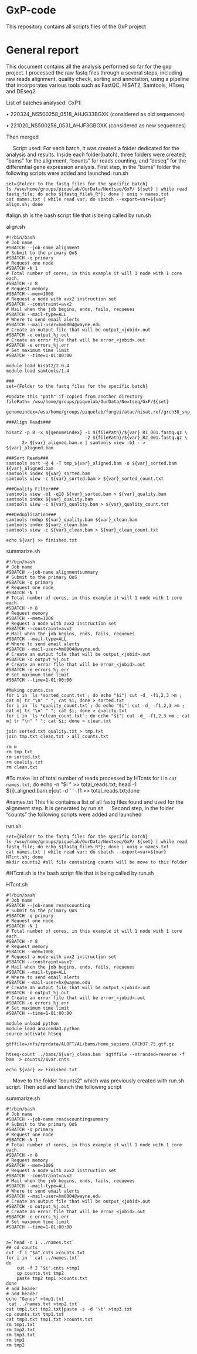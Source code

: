 # GxP-code
This repository contains all scripts files of the GxP project

# General report
This document contains all the analysis performed so far for the gxp project.
I processed the raw fastq files through a several steps, including raw reads alignment, quality check, sorting and  annotation, using a pipeline that incorporates various tools such as FastQC, HISAT2, Samtools, HTseq and DEseq2.

List of batches analysed:
GxP1: 

•	220324_NS500258_0518_AHJG33BGXK (considered as old sequences)

•	221020_NS500258_0531_AHJF3GBGXK (considered as new sequences)

Then merged 

 
Script used:
For each batch, it was created a folder dedicated for the analysis and results.
Inside each folder(batch), three folders were created; “bams” for the alignment, “counts” for reads counting, and “deseq” for the differential gene expression analysis.
First step, in the “bams” folder the following scripts were added and launched.
run.sh
```
set={Folder to the fastq files for the specific batch}
ls /wsu/home/groups/piquelab/OurData/Nextseq/GxP/ ${set} | while read fastq_file; do echo ${fastq_file%_R*}; done | uniq > names.txt
cat names.txt | while read var; do sbatch --export=var=${var} align.sh; done
```
#align.sh is the bash script file that is being called by run.sh

align.sh
```
#!/bin/bash
# Job name
#SBATCH --job-name alignment
# Submit to the primary QoS
#SBATCH -q primary
# Request one node
#SBATCH -N 1
# Total number of cores, in this example it will 1 node with 1 core each. 
#SBATCH -n 8
# Request memory
#SBATCH --mem=100G
# Request a node with avx2 instruction set 
#SBATCH --constraint=avx2
# Mail when the job begins, ends, fails, requeues 
#SBATCH --mail-type=ALL
# Where to send email alerts
#SBATCH --mail-user=hm8004@wayne.edu
# Create an output file that will be output_<jobid>.out 
#SBATCH -o output_%j.out
# Create an error file that will be error_<jobid>.out
#SBATCH -e errors_%j.err
# Set maximum time limit 
#SBATCH --time=1-01:00:00

module load hisat2/2.0.4
module load samtools/1.4

###
set={Folder to the fastq files for the specific batch}

#Update this "path" if copied from another directory
filePath= /wsu/home/groups/piquelab/OurData/Nextseq/GxP/${set}

genomeindex=/wsu/home/groups/piquelab/fungei/atac/hisat.ref/grch38_snp_tran/genome_snp_tran

###Align Reads###

hisat2 -p 8 -x ${genomeindex} -1 ${filePath}/${var}_R1_001.fastq.gz \
                              -2 ${filePath}/${var}_R2_001.fastq.gz \
      2> ${var}_aligned.bam.e | samtools view -b1 - > ${var}_aligned.bam

###Sort Reads###
samtools sort -@ 4 -T tmp_${var}_aligned.bam -o ${var}_sorted.bam ${var}_aligned.bam
samtools index ${var}_sorted.bam
samtools view -c ${var}_sorted.bam > ${var}_sorted_count.txt

###Quality Filter###
samtools view -b1 -q10 ${var}_sorted.bam > ${var}_quality.bam
samtools index ${var}_quality.bam
samtools view -c ${var}_quality.bam > ${var}_quality_count.txt

###Deduplication###
samtools rmdup ${var}_quality.bam ${var}_clean.bam
samtools index ${var}_clean.bam
samtools view -c ${var}_clean.bam > ${var}_clean_count.txt

echo ${var} >> finished.txt
```

summarize.sh
```
#!/bin/bash
# Job name
#SBATCH --job-name alignmentsummary
# Submit to the primary QoS
#SBATCH -q primary
# Request one node
#SBATCH -N 1
# Total number of cores, in this example it will 1 node with 1 core each. 
#SBATCH -n 8
# Request memory
#SBATCH --mem=100G
# Request a node with avx2 instruction set 
#SBATCH --constraint=avx2
# Mail when the job begins, ends, fails, requeues 
#SBATCH --mail-type=ALL
# Where to send email alerts
#SBATCH --mail-user=hm8004@wayne.edu
# Create an output file that will be output_<jobid>.out 
#SBATCH -o output_%j.out
# Create an error file that will be error_<jobid>.out
#SBATCH -e errors_%j.err
# Set maximum time limit 
#SBATCH --time=1-01:00:00

#Making counts.csv
for i in `ls *sorted_count.txt`; do echo "$i"| cut -d_ -f1,2,3 >m ; cat m| tr "\n" " "; cat $i; done > sorted.txt
for i in `ls *quality_count.txt`; do echo "$i"| cut -d_ -f1,2,3 >m ; cat m| tr "\n" " "; cat $i; done > quality.txt
for i in `ls *clean_count.txt`; do echo "$i"| cut -d_ -f1,2,3 >m ; cat m| tr "\n" " "; cat $i; done > clean.txt

join sorted.txt quality.txt > tmp.txt
join tmp.txt clean.txt > all_counts.txt

rm m
rm tmp.txt
rm sorted.txt
rm quality.txt
rm clean.txt
```
#To make list of total number of reads processed by HTcnts
for i in `cat names.txt`; do echo -n "$i " >> total_reads.txt; head -1 ${i}_aligned.bam.e|cut -d ' ' -f1 >> total_reads.txt;done


#names.txt This file contains a list of all fastq files found and used for the alignment step. It is generated by run.sh
 
Second step, in the folder “counts” the following scripts were added and launched

run.sh
```
set={Folder to the fastq files for the specific batch}
ls /wsu/home/groups/piquelab/OurData/Nextseq/GxP/ ${set} | while read fastq_file; do echo ${fastq_file%_R*}; done | uniq > names.txt
cat names.txt | while read var; do sbatch --export=var=${var} HTcnt.sh; done
mkdir counts2 #all file containing counts will be move to this folder
```
#HTcnt.sh is the bash script file that is being called by run.sh

HTcnt.sh
```
#!/bin/bash
# Job name
#SBATCH --job-name readscounting
# Submit to the primary QoS
#SBATCH -q primary
# Request one node
#SBATCH -N 1
# Total number of cores, in this example it will 1 node with 1 core each. 
#SBATCH -n 8
# Request memory
#SBATCH --mem=100G
# Request a node with avx2 instruction set 
#SBATCH --constraint=avx2
# Mail when the job begins, ends, fails, requeues 
#SBATCH --mail-type=ALL
# Where to send email alerts
#SBATCH --mail-user=hx@wayne.edu
# Create an output file that will be output_<jobid>.out 
#SBATCH -o output_%j.out
# Create an error file that will be error_<jobid>.out
#SBATCH -e errors_%j.err
# Set maximum time limit 
#SBATCH --time=1-01:00:00

module unload python
module load anaconda3.python
source activate htseq

gtffile=/nfs/rprdata/ALOFT/AL/bams/Homo_sapiens.GRCh37.75.gtf.gz

htseq-count ../bams/${var}_clean.bam  $gtffile --stranded=reverse -f bam  > counts2/$var.cnts

echo ${var} >> Finished.txt
```
 
Move to the folder “counts2” which was previously created with run.sh script. Then add and launch the following script

summarize.sh
```
#!/bin/bash
# Job name
#SBATCH --job-name readscountingsummary
# Submit to the primary QoS
#SBATCH -q primary
# Request one node
#SBATCH -N 1
# Total number of cores, in this example it will 1 node with 1 core each. 
#SBATCH -n 8
# Request memory
#SBATCH --mem=100G
# Request a node with avx2 instruction set 
#SBATCH --constraint=avx2
# Mail when the job begins, ends, fails, requeues 
#SBATCH --mail-type=ALL
# Where to send email alerts
#SBATCH --mail-user=hm8004@wayne.edu
# Create an output file that will be output_<jobid>.out 
#SBATCH -o output_%j.out
# Create an error file that will be error_<jobid>.out
#SBATCH -e errors_%j.err
# Set maximum time limit 
#SBATCH --time=1-01:00:00


a=`head -n 1 ../names.txt`
## cd counts
cut -f 1 "$a".cnts >counts.txt
for i in ` cat ../names.txt`
do
	cut -f 2 "$i".cnts >tmp1
	cp counts.txt tmp2
	paste tmp2 tmp1 >counts.txt
done
# add header
# add header
echo "Genes" >tmp1.txt
`cat ../names.txt >tmp2.txt`
cat tmp1.txt tmp2.txt|paste -s -d '\t' >tmp3.txt
cp counts.txt tmp1.txt
cat tmp3.txt tmp1.txt >counts.txt
rm tmp1.txt
rm tmp2.txt
rm tmp3.txt
rm tmp1
rm tmp2
```
 

